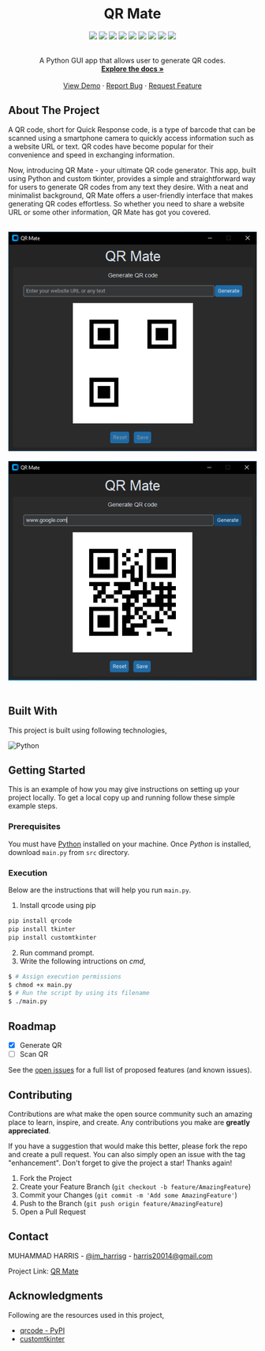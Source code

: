 <div align="center">
  <h1>QR Mate</h1>
</div>


<div align="center">
    <img src="https://img.shields.io/github/languages/count/imharris24/QR-Mate-APP?label=Languages&style=for-the-badge">
    <img src="https://img.shields.io/github/languages/top/imharris24/QR-Mate-APP?style=for-the-badge">
    <img src="https://img.shields.io/github/repo-size/imharris24/QR-Mate-APP?style=for-the-badge">
    <img src="https://img.shields.io/github/issues/imharris24/QR-Mate-APP?style=for-the-badge">
    <img src="https://img.shields.io/github/issues-pr-closed/imharris24/QR-Mate-APP?style=for-the-badge">
    <img src="https://img.shields.io/github/license/imharris24/QR-Mate-APP?style=for-the-badge">
    <img src="https://img.shields.io/github/forks/imharris24/QR-Mate-APP?style=for-the-badge">
    <img src="https://img.shields.io/github/stars/imharris24QR-Mate-APP?style=for-the-badge">
    <img src="https://img.shields.io/github/last-commit/imharris24/QR-Mate-APP?style=for-the-badge">
</div>


<br />
<div align="center">
  <p align="center">
    A Python GUI app that allows user to generate QR codes.
    <br />
    <a href="https://github.com/imharris24/QR-Mate-APP"><strong>Explore the docs »</strong></a>
    <br />
    <br />
    <a href="https://github.com/imharris24/QR-Mate-APP/tree/main/src">View Demo</a>
    ·
    <a href="https://github.com/imharris24/QR-Mate-APP/issues">Report Bug</a>
    ·
    <a href="https://github.com/imharris24/QR-Mate-APP/issues">Request Feature</a>
  </p>
</div>


## About The Project

A QR code, short for Quick Response code, is a type of barcode that can be scanned using a smartphone camera to quickly access information such as a website URL or text. QR codes have become popular for their convenience and speed in exchanging information.

Now, introducing QR Mate - your ultimate QR code generator. This app, built using Python and custom tkinter, provides a simple and straightforward way for users to generate QR codes from any text they desire. With a neat and minimalist background, QR Mate offers a user-friendly interface that makes generating QR codes effortless. So whether you need to share a website URL or some other information, QR Mate has got you covered.

<br>

<div align="center">
  <img width=auto height=auto src="https://github.com/imharris24/QR-Mate-APP/blob/main/screenshot/SC1.png">
  <br>
  <br>
  <img width=auto height=auto src="https://github.com/imharris24/QR-Mate-APP/blob/main/screenshot/SC2.png">
</div>

<br>


## Built With

This project is built using following technologies,

![Python](https://img.shields.io/badge/python-3670A0?style=for-the-badge&logo=python&logoColor=ffdd54)


## Getting Started

This is an example of how you may give instructions on setting up your project locally.
To get a local copy up and running follow these simple example steps.

### Prerequisites

You must have [Python](https://www.python.org/downloads/) installed on your machine. Once *Python* is installed, download `main.py` from `src` directory. 


### Execution

Below are the instructions that will help you run `main.py`.

1. Install qrcode using pip
```sh
pip install qrcode
pip install tkinter
pip install customtkinter
```
2. Run command prompt.
3. Write the following intructions on _cmd_,
```sh
$ # Assign execution permissions
$ chmod +x main.py
$ # Run the script by using its filename
$ ./main.py
```


## Roadmap

- [x] Generate QR
- [ ] Scan QR

See the [open issues](https://github.com/imharris24/QR-Mate-APP/issues) for a full list of proposed features (and known issues).


## Contributing

Contributions are what make the open source community such an amazing place to learn, inspire, and create. Any contributions you make are **greatly appreciated**.

If you have a suggestion that would make this better, please fork the repo and create a pull request. You can also simply open an issue with the tag "enhancement".
Don't forget to give the project a star! Thanks again!

1. Fork the Project
2. Create your Feature Branch (`git checkout -b feature/AmazingFeature`)
3. Commit your Changes (`git commit -m 'Add some AmazingFeature'`)
4. Push to the Branch (`git push origin feature/AmazingFeature`)
5. Open a Pull Request


## Contact

MUHAMMAD HARRIS - [@im_harrisg](https://instagram.com/im_harrisg) - harris20014@gmail.com

Project Link: [QR Mate](https://github.com/imharris24/QR-Mate-APP)


## Acknowledgments

Following are the resources used in this project,

* [qrcode - PyPI](https://pypi.org/project/qrcode/)
* [customtkinter](https://github.com/TomSchimansky/CustomTkinter/wiki)
